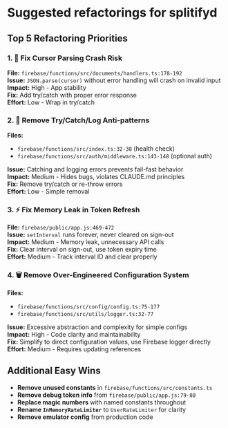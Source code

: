# Suggested refactorings for splitifyd

## Top 5 Refactoring Priorities


### 1. 🐛 **Fix Cursor Parsing Crash Risk**  
**File:** `firebase/functions/src/documents/handlers.ts:178-192`  
**Issue:** `JSON.parse(cursor)` without error handling will crash on invalid input  
**Impact:** High - App stability  
**Fix:** Add try/catch with proper error response  
**Effort:** Low - Wrap in try/catch  

### 2. 🧹 **Remove Try/Catch/Log Anti-patterns**
**Files:** 
- `firebase/functions/src/index.ts:32-38` (health check)
- `firebase/functions/src/auth/middleware.ts:143-148` (optional auth)

**Issue:** Catching and logging errors prevents fail-fast behavior  
**Impact:** Medium - Hides bugs, violates CLAUDE.md principles  
**Fix:** Remove try/catch or re-throw errors  
**Effort:** Low - Simple removal  

### 3. ⚡ **Fix Memory Leak in Token Refresh**
**File:** `firebase/public/app.js:469-472`  
**Issue:** `setInterval` runs forever, never cleared on sign-out  
**Impact:** Medium - Memory leak, unnecessary API calls  
**Fix:** Clear interval on sign-out, use token expiry time  
**Effort:** Medium - Track interval ID and clear properly  

### 4. 🗑️ **Remove Over-Engineered Configuration System**
**Files:**
- `firebase/functions/src/config/config.ts:75-177`
- `firebase/functions/src/utils/logger.ts:32-77`

**Issue:** Excessive abstraction and complexity for simple configs  
**Impact:** High - Code clarity and maintainability  
**Fix:** Simplify to direct configuration values, use Firebase logger directly  
**Effort:** Medium - Requires updating references  

## Additional Easy Wins

- **Remove unused constants** in `firebase/functions/src/constants.ts`
- **Remove debug token info** from `firebase/public/app.js:79-80` 
- **Replace magic numbers** with named constants throughout
- **Rename `InMemoryRateLimiter`** to `UserRateLimiter` for clarity
- **Remove emulator config** from production code